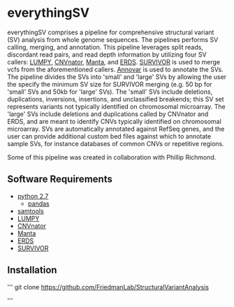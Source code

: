 # everythingSV

everythingSV comprises a pipeline for comprehensive structural variant (SV) analysis from whole genome sequences. The pipelines performs SV calling, merging, and annotation. This pipeline leverages split reads, discordant read pairs, and read depth information by utilizing four SV callers: [LUMPY](https://github.com/arq5x/lumpy-sv), [CNVnator](https://github.com/abyzovlab/CNVnator), [Manta](https://github.com/Illumina/manta), and [ERDS](http://people.duke.edu/~mz34/erds.htm). [SURVIVOR](https://github.com/fritzsedlazeck/SURVIVOR) is used to merge vcfs from the aforementioned callers. [Annovar](http://annovar.openbioinformatics.org/en/latest/) is used to annotate the SVs. The pipeline divides the SVs into 'small' and 'large' SVs by allowing the user the specify the minimum SV size for SURVIVOR merging (e.g. 50 bp for 'small' SVs and 50kb for 'large' SVs). The 'small' SVs include deletions, duplications, inversions, insertions, and unclassified breakends; this SV set represents variants not typically identified on chromosomal microarray. The 'large' SVs include deletions and duplications called by CNVnator and ERDS, and are meant to identify CNVs typically identified on chromosomal microarray. SVs are automatically annotated against RefSeq genes, and the user can provide additional custom bed files against which to annotate sample SVs, for instance databases of common CNVs or repetitive regions. 

Some of this pipeline was created in collaboration with Phillip Richmond.

## Software Requirements
* [python 2.7](https://www.python.org/)
  * [pandas](http://pandas.pydata.org/)
* [samtools](http://www.htslib.org/)
* [LUMPY](https://github.com/arq5x/lumpy-sv)
* [CNVnator](https://github.com/abyzovlab/CNVnator)
* [Manta](https://github.com/Illumina/manta)
* [ERDS](http://people.duke.edu/~mz34/erds.htm)
* [SURVIVOR](https://github.com/fritzsedlazeck/SURVIVOR)

## Installation

'''
git clone https://github.com/FriedmanLab/StructuralVariantAnalysis

'''
